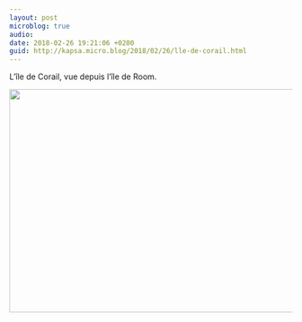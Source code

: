 ```yaml
---
layout: post
microblog: true
audio: 
date: 2018-02-26 19:21:06 +0200
guid: http://kapsa.micro.blog/2018/02/26/lle-de-corail.html
---
```

L’île de Corail, vue depuis l’île de Room.

<img src="http://www.jeankapsa.com/uploads/2018/872a1509f4.jpg" width="600" height="397" />
